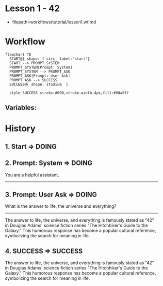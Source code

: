 # Lesson 1 - 42

- filepath=workflows/tutorial/lesson1.wf.md

# Workflow
```mermaid
flowchart TD
  START@{ shape: f-circ, label:"start"}
  START --> PROMPT_SYSTEM
  PROMPT_SYSTEM[Prompt: System]
  PROMPT_SYSTEM --> PROMPT_ASK
  PROMPT_ASK[Prompt: User Ask]
  PROMPT_ASK --> SUCCESS
  SUCCESS@{ shape: stadium  }

  style SUCCESS stroke:#000,stroke-width:4px,fill:#80a0ff
```

## Variables:  


# History

## 1. Start  => DOING
<!-- ts=2025-01-31 14:02:15.905138 -->

## 2. Prompt: System  => DOING
<!-- ts=2025-01-31 14:02:15.952239 -->
You are a helpful assistant.

---



## 3. Prompt: User Ask  => DOING
<!-- ts=2025-01-31 14:02:20.515704 -->
What is the answer to life, the universe and everything?

---

The answer to life, the universe, and everything is famously stated as "42" in Douglas Adams' science fiction series "The Hitchhiker's Guide to the Galaxy." This humorous response has become a popular cultural reference, symbolizing the search for meaning in life.


## 4. SUCCESS  => SUCCESS
<!-- ts=2025-01-31 14:02:20.527943 -->
The answer to life, the universe, and everything is famously stated as "42" in Douglas Adams' science fiction series "The Hitchhiker's Guide to the Galaxy." This humorous response has become a popular cultural reference, symbolizing the search for meaning in life.


